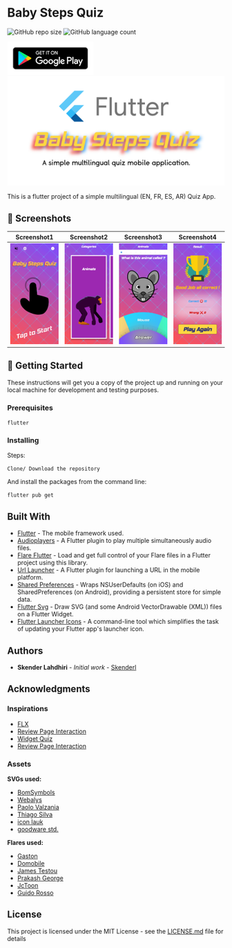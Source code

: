# Baby Steps Quiz

![GitHub repo size](https://img.shields.io/github/repo-size/skenderl/Flutter-BabyStepsQuiz)
![GitHub language count](https://img.shields.io/github/languages/count/skenderl/Flutter-BabyStepsQuiz)

<a href="https://play.google.com/store/apps/details?id=com.soloduo.baby_quiz">
<img width="200"src="screenshots/play_store_badge.png">
</a>

<img src="screenshots/card.png">

This is a flutter project of a simple multilingual (EN, FR, ES, AR) Quiz App.

## 📸 Screenshots
Screenshot1 | Screenshot2 | Screenshot3 | Screenshot4
:-------------------------:|:-------------------------:|:-------------------------:|:-------------------------:
<img src="screenshots/screenshot1.png" width="200"/> | <img src="screenshots/screenshot2.png" width="200"/>| <img src="screenshots/screenshot3.png" width="200"/> | <img src="screenshots/screenshot4.png" width="200"/>

## 🏁 Getting Started

These instructions will get you a copy of the project up and running on your local machine for development and testing purposes.

### Prerequisites

```
flutter
```

### Installing

Steps:

```
Clone/ Download the repository
```

And install the packages from the command line:

```
flutter pub get
```

## Built With

* [Flutter](https://flutter.dev/) - The mobile framework used.
* [Audioplayers](https://github.com/luanpotter/audioplayers) - A Flutter plugin to play multiple simultaneously audio files.
* [Flare Flutter](https://github.com/2d-inc/Flare-Flutter) - Load and get full control of your Flare files in a Flutter project using this library.
* [Url Launcher](https://github.com/flutter/plugins/tree/master/packages/url_launcher) - A Flutter plugin for launching a URL in the mobile platform.
* [Shared Preferences](https://github.com/flutter/plugins/tree/master/packages/shared_preferences) - Wraps NSUserDefaults (on iOS) and SharedPreferences (on Android), providing a persistent store for simple data.
* [Flutter Svg](https://github.com/dnfield/flutter_svg) - Draw SVG (and some Android VectorDrawable (XML)) files on a Flutter Widget.
* [Flutter Launcher Icons](https://github.com/fluttercommunity/flutter_launcher_icons) - A command-line tool which simplifies the task of updating your Flutter app's launcher icon.

## Authors

* **Skender Lahdhiri** - *Initial work* - [Skenderl](https://github.com/skenderl)

## Acknowledgments

### Inspirations

* [FLX](https://github.com/HossamElghamry/FLX)
* [Review Page Interaction](https://github.com/supermarcos/flutter-review-page-iteraction)
* [Widget Quiz](https://github.com/mono0926/widget-quiz)
* [Review Page Interaction](https://github.com/supermarcos/flutter-review-page-iteraction)

### Assets

**SVGs used:**

* [BomSymbols](https://www.iconfinder.com/korawan_m)
* [Webalys](https://www.iconfinder.com/webalys)
* [Paolo Valzania](https://www.iconfinder.com/Spot)
* [Thiago Silva](https://www.iconfinder.com/thiagopontes)
* [icon lauk](https://www.iconfinder.com/andhikairfani)
* [goodware std.](https://www.iconfinder.com/goodware)

**Flares used:**

* [Gaston](https://www.2dimensions.com/a/budindepan)
* [Domobile](https://www.2dimensions.com/a/domo)
* [James Testou](https://www.2dimensions.com/a/ytesti)
* [Prakash George](https://www.2dimensions.com/a/prakash)
* [JcToon](https://www.2dimensions.com/a/JuanCarlos)
* [Guido Rosso](https://www.2dimensions.com/a/pollux)

## License

This project is licensed under the MIT License - see the [LICENSE.md](LICENSE.md) file for details
